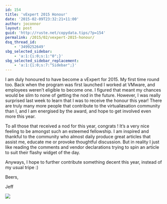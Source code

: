 ```yaml
---
id: 154
title: 'vExpert 2015 Honour'
date: '2015-02-09T23:32:21+11:00'
author: joconnor
layout: post
guid: 'http://ruste.net/copydata.tips/?p=154'
permalink: /2015/02/vexpert-2015-honour/
dsq_thread_id:
    - '3499252649'
sbg_selected_sidebar:
    - 'a:1:{i:0;s:1:"0";}'
sbg_selected_sidebar_replacement:
    - 'a:1:{i:0;s:7:"Sidebar";}'
---
```


I am duly honoured to have become a vExpert for 2015. My first time round too. Back when the program was first launched I worked at VMware, and employees weren’t eligible to become one. I figured that meant my chances would be slim to none of getting the nod in the future. However, I was really surprised last week to learn that I was to receive the honour this year! There are truly many more people that contribute to the virtuali<del>z</del>sation community than I, and I am energised by the award, and hope to get involved even more this year.

To all those that received a nod for this year, congrats ! It’s a very nice feeling to be amongst such an esteemed fellowship. I am inspired and thankful to the community who almost daily produce great articles that assist me, educate me or provoke thoughtful discussion. But in reality I just like reading the comments and vendor declarations trying to spin an article to suit their flashy widget of the day.

Anyways, I hope to further contribute something decent this year, instead of my usual tripe :)

Beers,

Jeff

[![](http://ruste.net/copydata.tips/wp-content/uploads/2015/02/VMW-LOGO-vEXPERT-2015-k.png)](http://ruste.net/copydata.tips/wp-content/uploads/2015/02/VMW-LOGO-vEXPERT-2015-k.png)